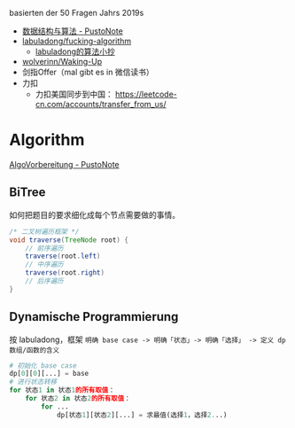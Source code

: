 basierten der 50 Fragen Jahrs 2019s

- [数据结构与算法 - PustoNote](../TP301.6-数据结构与算法.md)
- [labuladong/fucking-algorithm](https://github.com/labuladong/fucking-algorithm)
    - [labuladong的算法小抄](https://labuladong.gitee.io/algo/)
- [wolverinn/Waking-Up](https://github.com/wolverinn/Waking-Up)
- 剑指Offer（mal gibt es in 微信读书）
- 力扣
    - 力扣美国同步到中国： https://leetcode-cn.com/accounts/transfer_from_us/

# Algorithm

[AlgoVorbereitung - PustoNote](./AlgoVorbereitung.md)

## BiTree

如何把题目的要求细化成每个节点需要做的事情。

```java
/* 二叉树遍历框架 */
void traverse(TreeNode root) {
    // 前序遍历
    traverse(root.left)
    // 中序遍历
    traverse(root.right)
    // 后序遍历
}
```

## Dynamische Programmierung

按 labuladong，框架 `明确 base case -> 明确「状态」-> 明确「选择」 -> 定义 dp 数组/函数的含义`

```py
# 初始化 base case
dp[0][0][...] = base
# 进行状态转移
for 状态1 in 状态1的所有取值：
    for 状态2 in 状态2的所有取值：
        for ...
            dp[状态1][状态2][...] = 求最值(选择1，选择2...)
```
